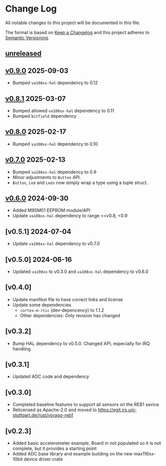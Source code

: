 Change Log
=======

All notable changes to this project will be documented in this file.

The format is based on [Keep a Changelog](http://keepachangelog.com/)
and this project adheres to [Semantic Versioning](http://semver.org/).

## [unreleased]

## [v0.9.0] 2025-09-03

- Bumped `va108xx-hal` dependency to 0.12

## [v0.8.1] 2025-03-07

- Bumped allowed `va108xx-hal` dependency to 0.11
- Bumped `bitfield` dependency

## [v0.8.0] 2025-02-17

- Bumped `va108xx-hal` dependency to 0.10

## [v0.7.0] 2025-02-13

- Bumped `va108xx-hal` dependency to 0.9
- Minor adjustments to `Button` API.
- `Button`, `Led` and `Leds` now simply wrap a type using a tuple struct.

## [v0.6.0] 2024-09-30

- Added M95M01 EEPROM module/API
- Update `va108xx-hal` dependency to range >=v0.8, <0.9

## [v0.5.1] 2024-07-04

- Update `va108xx-hal` dependency to v0.7.0

## [v0.5.0] 2024-06-16

- Updated `va108xx` to v0.3.0 and `va108xx-hal` dependency to v0.6.0

## [v0.4.0]

- Update manifest file to have correct links and license
- Update some dependencies
  - `cortex-m-rtic` (dev-depencency) to 1.1.2
  - Other dependencies: Only revision has changed

## [v0.3.2]

- Bump HAL dependency to v0.5.0. Changed API, especially for IRQ handling

## [v0.3.1]

- Updated ADC code and dependency

## [v0.3.0]

- Completed baseline features to support all sensors on the REB1 sevice
- Relicensed as Apache-2.0 and moved to https://egit.irs.uni-stuttgart.de/rust/vorago-reb1

## [v0.2.3]

- Added basic accelerometer example. Board in not populated so it is not complete, but
  it provides a starting point
- Added ADC base library and example building on the new max116xx-10bit device driver crate

[unreleased]: https://egit.irs.uni-stuttgart.de/rust/va108xx-rs/compare/vorago-reb1-v0.9.0...HEAD
[v0.9.0]: https://egit.irs.uni-stuttgart.de/rust/va108xx-rs/compare/vorago-reb1-v0.8.1...vorago-reb1-v0.9.0
[v0.8.1]: https://egit.irs.uni-stuttgart.de/rust/va108xx-rs/compare/vorago-reb1-v0.8.0...vorago-reb1-v0.8.1
[v0.8.0]: https://egit.irs.uni-stuttgart.de/rust/va108xx-rs/compare/vorago-reb1-v0.7.0...vorago-reb1-v0.8.0
[v0.7.0]: https://egit.irs.uni-stuttgart.de/rust/va108xx-rs/compare/vorago-reb1-v0.6.0...vorago-reb1-v0.7.0
[v0.6.0]: https://egit.irs.uni-stuttgart.de/rust/va108xx-rs/compare/vorago-reb1-v0.5.0...vorago-reb1-v0.6.0
